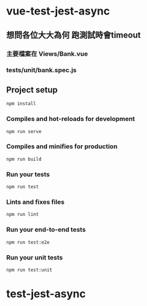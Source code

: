 # vue-test-jest-async

## 想問各位大大為何 跑測試時會timeout
### 主要檔案在 Views/Bank.vue
### tests/unit/bank.spec.js

## Project setup
```
npm install
```

### Compiles and hot-reloads for development
```
npm run serve
```

### Compiles and minifies for production
```
npm run build
```

### Run your tests
```
npm run test
```

### Lints and fixes files
```
npm run lint
```

### Run your end-to-end tests
```
npm run test:e2e
```

### Run your unit tests
```
npm run test:unit
```
# test-jest-async
